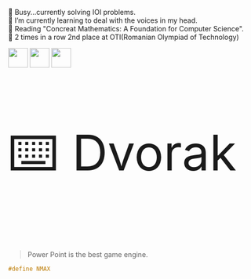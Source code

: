 🏅 Busy...currently solving IOI problems. <br>
🌱 I’m currently learning to deal with the voices in my head. <br>
📖 Reading "Concreat Mathematics: A Foundation for Computer Science". <br>
🥈 2 times in a row 2nd place at OTI(Romanian Olympiad of Technology)

<p><img src='https://upload.wikimedia.org/wikipedia/commons/1/18/ISO_C%2B%2B_Logo.svg' width=40px height=40px>
<img src='https://upload.wikimedia.org/wikipedia/commons/3/3a/Neovim-mark.svg' width=40px height=40px>
<img src='https://wiki.installgentoo.com/images/f/f9/Arch-linux-logo.png' width=40px height=40px>
</p>

<p style='font-size:100px;'>⌨️ Dvorak</p>

>Power Point is the best game engine.
```cpp
#define NMAX 
```
